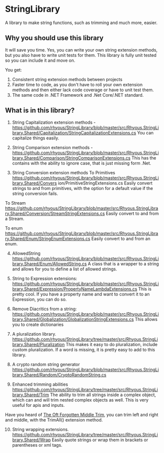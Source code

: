 # StringLibrary
A library to make string functions, such as trimming and much more, easier.

## Why you should use this library
It will save you time. Yes, you can write your own string extension methods, but you also have to write unit tests for them. This library is fully unit tested so you can include it and move on.

You get:
1. Consistent string extension methods between projects
2. Faster time to code, as you don't have to roll your own extension methods and then either lack code coverage or have to unit test them.
3. The same code in .NET Framework and .Net Core/.NET standard.

## What is in this library?

1. String Capitalization extension methods - 
https://github.com/rhyous/StringLibrary/blob/master/src/Rhyous.StringLibrary.Shared/Capitalization/StringCapitalizationExtensions.cs
You can capitalize things easily.

2. String Comparison extension methods - 
https://github.com/rhyous/StringLibrary/blob/master/src/Rhyous.StringLibrary.Shared/Comparison/StringComparisonExtensions.cs
This has the contains with the ability to ignore case, that is just missing form .Net.

3. String Conversion extension methods
To Primitives https://github.com/rhyous/StringLibrary/blob/master/src/Rhyous.StringLibrary.Shared/Convers
ion/PrimitiveStringExtensions.cs 
Easily convert strings to and from primitives, with the option for a default value if the string conversion fails.

To Stream https://github.com/rhyous/StringLibrary/blob/master/src/Rhyous.StringLibrary.Shared/Conversion/StreamStringExtensions.cs
Easily convert to and from a Stream.

To enum https://github.com/rhyous/StringLibrary/blob/master/src/Rhyous.StringLibrary.Shared/Enum/StringEnumExtensions.cs
Easily convert to and from an enum.

4. AllowedString
https://github.com/rhyous/StringLibrary/blob/master/src/Rhyous.StringLibrary.Shared/Enum/AllowedString.cs
A class that is a wrapper to a string and allows for you to define a list of allowed strings.

5. String to Expression extensions:
https://github.com/rhyous/StringLibrary/blob/master/src/Rhyous.StringLibrary.Shared/Expression/PropertyNameLambdaExtensions.cs
This is pretty cool. If you have a property name and want to convert it to an Expression, you can do so.

6. Remove Diacritics from a string:
https://github.com/rhyous/StringLibrary/blob/master/src/Rhyous.StringLibrary.Shared/Globalization/GlobalizationStringExtensions.cs
This allows you to create dictionaries

7. A pluralization library.
https://github.com/rhyous/StringLibrary/tree/master/src/Rhyous.StringLibrary.Shared/Pluralization
This makes it easy to do pluralization, include custom pluralization. If a word is missing, it is pretty easy to add to this library.

8. A crypto random string generator
https://github.com/rhyous/StringLibrary/blob/master/src/Rhyous.StringLibrary.Shared/Random/CryptoRandomString.cs

9. Enhanced trimming abilities
https://github.com/rhyous/StringLibrary/tree/master/src/Rhyous.StringLibrary.Shared/Trim
The ability to trim all strings inside a complex object, which can and will trim nested complex objects as well. This is very useful for apis and inputs.

Have you heard of [The Oft Forgotten Middle Trim](http://www.rhyous.com/2016/03/18/the-oft-forgotten-middle-trim/), you can trim left and right and middle, with the TrimAll() extension method.

10. String wrapping extensions. 
https://github.com/rhyous/StringLibrary/tree/master/src/Rhyous.StringLibrary.Shared/Wrap
Easily quote strings or wrap them in brackets or parentheses or xml tags.


